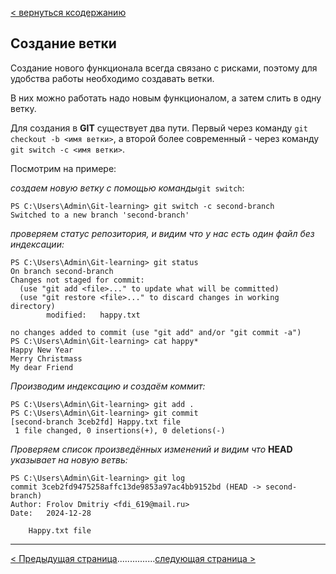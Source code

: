 [< вернуться ксодержанию](./readme.md)

## Создание ветки

Создание нового функционала всегда связано с рисками, поэтому для удобства работы необходимо создавать ветки.

В них можно работать надо новым функционалом, а затем слить в одну ветку.

Для создания в **GIT** существует два пути. Первый через команду `git checkout -b <имя ветки>`, а второй более современный - через команду `git switch -c <имя ветки>`.

Посмотрим на примере:

_создаем новую ветку с помощью команды_`git switch`:

```
PS C:\Users\Admin\Git-learning> git switch -c second-branch
Switched to a new branch 'second-branch'
```

_проверяем статус репозитория, и видим что у нас есть один файл без индексации:_

```
PS C:\Users\Admin\Git-learning> git status
On branch second-branch
Changes not staged for commit:
  (use "git add <file>..." to update what will be committed)
  (use "git restore <file>..." to discard changes in working directory)
        modified:   happy.txt

no changes added to commit (use "git add" and/or "git commit -a")
PS C:\Users\Admin\Git-learning> cat happy*
Happy New Year
Merry Christmass
My dear Friend
```

_Производим индексацию и создаём коммит:_

```
PS C:\Users\Admin\Git-learning> git add .
PS C:\Users\Admin\Git-learning> git commit
[second-branch 3ceb2fd] Happy.txt file
 1 file changed, 0 insertions(+), 0 deletions(-)
```

_Проверяем список произведённых изменений и видим что_ **HEAD** _указывает на новую ветвь:_

```
PS C:\Users\Admin\Git-learning> git log
commit 3ceb2fd9475258affc13de9853a97ac4bb9152bd (HEAD -> second-branch)
Author: Frolov Dmitriy <fdi_619@mail.ru>
Date:   2024-12-28

    Happy.txt file
```

---

[< Предыдущая страница](./commit-changes.md)...............[следующая страница >](./new-tree.md)
